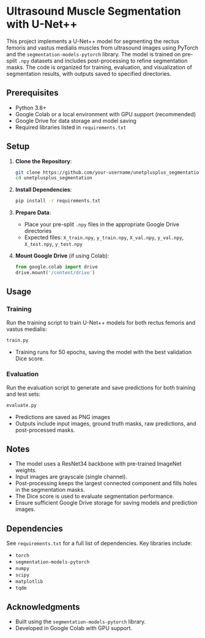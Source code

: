 # Ultrasound Muscle Segmentation with U-Net++

This project implements a U-Net++ model for segmenting the rectus femoris and vastus medialis muscles from ultrasound images using PyTorch and the `segmentation-models-pytorch` library. The model is trained on pre-split `.npy` datasets and includes post-processing to refine segmentation masks. The code is organized for training, evaluation, and visualization of segmentation results, with outputs saved to specified directories.

## Prerequisites

- Python 3.8+
- Google Colab or a local environment with GPU support (recommended)
- Google Drive for data storage and model saving
- Required libraries listed in `requirements.txt`

## Setup

1. **Clone the Repository**:
   ```bash
   git clone https://github.com/your-username/unetplusplus_segmentation.git
   cd unetplusplus_segmentation
   ```

2. **Install Dependencies**:
   ```bash
   pip install -r requirements.txt
   ```

3. **Prepare Data**:
   - Place your pre-split `.npy` files in the appropriate Google Drive directories
   - Expected files: `X_train.npy`, `y_train.npy`, `X_val.npy`, `y_val.npy`, `X_test.npy`, `y_test.npy`

4. **Mount Google Drive** (if using Colab):
   ```python
   from google.colab import drive
   drive.mount('/content/drive')
   ```

## Usage

### Training
Run the training script to train U-Net++ models for both rectus femoris and vastus medialis:
```bash
train.py
```

- Training runs for 50 epochs, saving the model with the best validation Dice score.

### Evaluation
Run the evaluation script to generate and save predictions for both training and test sets:
```bash
evaluate.py
```
- Predictions are saved as PNG images
- Outputs include input images, ground truth masks, raw predictions, and post-processed masks.

## Notes
- The model uses a ResNet34 backbone with pre-trained ImageNet weights.
- Input images are grayscale (single channel).
- Post-processing keeps the largest connected component and fills holes in the segmentation masks.
- The Dice score is used to evaluate segmentation performance.
- Ensure sufficient Google Drive storage for saving models and prediction images.

## Dependencies
See `requirements.txt` for a full list of dependencies. Key libraries include:
- `torch`
- `segmentation-models-pytorch`
- `numpy`
- `scipy`
- `matplotlib`
- `tqdm`

## Acknowledgments
- Built using the `segmentation-models-pytorch` library.
- Developed in Google Colab with GPU support.
